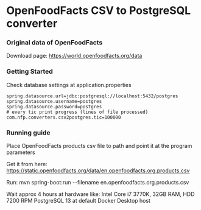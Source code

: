 # OpenFoodFacts CSV to PostgreSQL converter

### Original data of OpenFoodFacts
Download page: https://world.openfoodfacts.org/data

### Getting Started
Check database settings at application.properties

    spring.datasource.url=jdbc:postgresql://localhost:5432/postgres
    spring.datasource.username=postgres
    spring.datasource.password=postgres
    # every tic print progress (lines of file processed)
    com.nfp.converters.csv2postgres.tic=100000

### Running guide
Place OpenFoodFacts products csv file to path and point it at the program parameters

Get it from here: https://static.openfoodfacts.org/data/en.openfoodfacts.org.products.csv

Run: mvn spring-boot:run --filename en.openfoodfacts.org.products.csv

Wait approx 4 hours at hardware like:
    Intel Core i7 3770K, 32GB RAM, HDD 7200 RPM
    PostgreSQL 13 at default Docker Desktop host
